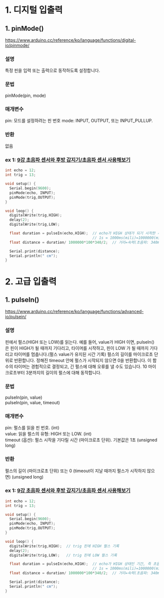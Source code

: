 # **1. 디지털 입출력**
## **1. pinMode()**
https://www.arduino.cc/reference/ko/language/functions/digital-io/pinmode/

### 설명
특정 핀을 입력 또는 출력으로 동작하도록 설정합니다.

### 문법
pinMode(pin, mode)

### 매개변수
pin: 모드를 설정하려는 핀 번호
mode: INPUT, OUTPUT, 또는 INPUT_PULLUP.

### 반환
없음

### **ex 1: [9강 초음파 센서와 후방 감지기/초음파 센서 사용해보기](https://github.com/Jiyajiwon/SMARCLE/blob/main/2021_Spring_ArduinoStudy/Mentoring%20Lecture%20Practice/9%EA%B0%95%20%EC%B4%88%EC%9D%8C%ED%8C%8C%20%EC%84%BC%EC%84%9C%EC%99%80%20%ED%9B%84%EB%B0%A9%20%EA%B0%90%EC%A7%80%EA%B8%B0/%EC%B4%88%EC%9D%8C%ED%8C%8C%20%EC%84%BC%EC%84%9C%20%EC%82%AC%EC%9A%A9%ED%95%B4%EB%B3%B4%EA%B8%B0.md)**
```c
int echo = 12;
int trig = 13;

void setup() {
  Serial.begin(9600);
  pinMode(echo, INPUT);
  pinMode(trig,OUTPUT);
}

void loop() {
  digitalWrite(trig,HIGH);
  delay(2);
  digitalWrite(trig,LOW);

  float duration = pulseIn(echo,HIGH);  // echo가 HIGH 상태가 되기 시작한 시간, 즉 초음파가 물체에 맞고 돌아왔을 때의 시간을 duration에 저장.(microsecond 단위) 
                                        // 1s = 1000ms(mili)=1000000(micro)
  float distance = duration/ 1000000*100*340/2;  // 거리=속력(초음파: 340m/s)*시간 

  Serial.print(distance);
  Serial.println(" cm");
}
```

# **2. 고급 입출력**
## **1. pulseIn()**
https://www.arduino.cc/reference/ko/language/functions/advanced-io/pulsein/

### 설명
핀에서 펄스(HIGH 또는 LOW)를 읽는다.
예를 들어, value가 HIGH 이면, pulseIn() 은 핀이 HIGH가 될 때까지 기다리고, 타이머를 시작하고, 핀이 LOW 가 될 때까지 기다리고 타이머를 멈춥니다.(펄스 value가 유지된 시간 기록)
펄스의 길이를 마이크로초 단위로 반환합니다. 정해진 timeout 안에 펄스가 시작되지 않으면 0을 반환합니다.
이 함수의 타이머는 경험적으로 결정되고, 긴 펄스에 대해 오류를 낼 수도 있습니다.
10 마이크로초부터 3분까지의 길이의 펄스에 대해 동작합니다.

### 문법
pulseIn(pin, value)   
pulseIn(pin, value, timeout)

### 매개변수
pin: 펄스를 읽을 핀 번호. (int)   
value: 읽을 펄스의 유형: HIGH 또는 LOW. (int)  
timeout (옵션): 펄스 시작을 기다릴 시간 (마이크로초 단위). 기본값은 1초 (unsigned long)   

### 반환
펄스의 길이 (마이크로초 단위) 또는 0 (timeout이 지날 때까지 펄스가 시작하지 않으면) (unsigned long)

### **ex 1: [9강 초음파 센서와 후방 감지기/초음파 센서 사용해보기](https://github.com/Jiyajiwon/SMARCLE/blob/main/2021_Spring_ArduinoStudy/Mentoring%20Lecture%20Practice/9%EA%B0%95%20%EC%B4%88%EC%9D%8C%ED%8C%8C%20%EC%84%BC%EC%84%9C%EC%99%80%20%ED%9B%84%EB%B0%A9%20%EA%B0%90%EC%A7%80%EA%B8%B0/%EC%B4%88%EC%9D%8C%ED%8C%8C%20%EC%84%BC%EC%84%9C%20%EC%82%AC%EC%9A%A9%ED%95%B4%EB%B3%B4%EA%B8%B0.md)**
```c
int echo = 12;
int trig = 13;

void setup() {
  Serial.begin(9600);
  pinMode(echo, INPUT);
  pinMode(trig,OUTPUT);
}

void loop() {
  digitalWrite(trig,HIGH);  // trig 핀에 HIGH 펄스 기록
  delay(2);
  digitalWrite(trig,LOW);   // trig 핀에 LOW 펄스 기록

  float duration = pulseIn(echo,HIGH);  // echo가 HIGH 상태인 기간, 즉 초음파가 물체에 맞고 돌아왔을 때의 시간을 duration에 저장.(microsecond 단위) 
                                        // 1s = 1000ms(mili)=1000000(micro)
  float distance = duration/ 1000000*100*340/2;  // 거리=속력(초음파: 340m/s)*시간 

  Serial.print(distance);
  Serial.println(" cm");
}
```
